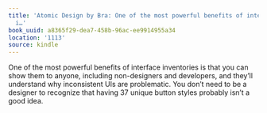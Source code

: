 ```yaml
---
title: 'Atomic Design by Bra: One of the most powerful benefits of interface inventories
  i…'
book_uuid: a8365f29-dea7-458b-96ac-ee9914955a34
location: '1113'
source: kindle
---
```


One of the most powerful benefits of interface inventories is that you can show them to anyone, including non-designers and developers, and they’ll understand why inconsistent UIs are problematic. You don’t need to be a designer to recognize that having 37 unique button styles probably isn’t a good idea.